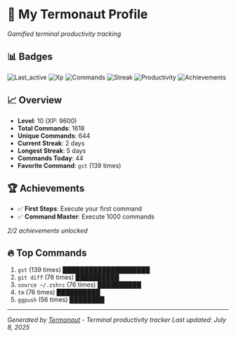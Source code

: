 # 🚀 My Termonaut Profile

*Gamified terminal productivity tracking*

## 📊 Badges

![Last_active](https://img.shields.io/badge/Last+Active-9h+ago-yellow?style=flat-square&logo=terminal&logoColor=white) ![Xp](https://img.shields.io/badge/XP-Level+10+%289600%2F12100%29-blue?style=flat-square&logo=terminal&logoColor=white) ![Commands](https://img.shields.io/badge/Commands-1618-blue?style=flat-square&logo=terminal&logoColor=white) ![Streak](https://img.shields.io/badge/Streak-2+days-red?style=flat-square&logo=terminal&logoColor=white) ![Productivity](https://img.shields.io/badge/Productivity-80.0%25-green?style=flat-square&logo=terminal&logoColor=white) ![Achievements](https://img.shields.io/badge/Achievements-5%2F10-blue?style=flat-square&logo=terminal&logoColor=white) 

## 📈 Overview

- **Level**: 10 (XP: 9600)
- **Total Commands**: 1618
- **Unique Commands**: 644
- **Current Streak**: 2 days
- **Longest Streak**: 5 days
- **Commands Today**: 44
- **Favorite Command**: `gst` (139 times)

## 🏆 Achievements

- ✅ **First Steps**: Execute your first command
- ✅ **Command Master**: Execute 1000 commands

*2/2 achievements unlocked*

## 🔥 Top Commands

1. `gst` (139 times) ████████████████████
2. `git diff` (76 times) ██████████
3. `source ~/.zshrc` (76 times) ██████████
4. `tm` (76 times) ██████████
5. `ggpush` (56 times) ████████

---

*Generated by [Termonaut](https://github.com/oiahoon/termonaut) - Terminal productivity tracker*
*Last updated: July 8, 2025*
